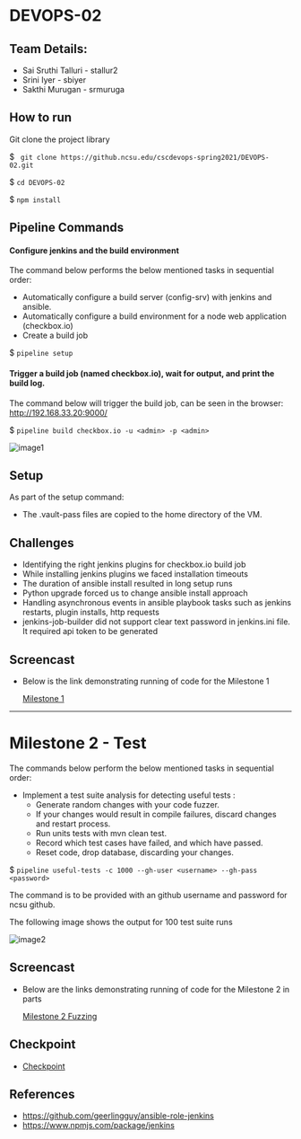 # DEVOPS-02

## Team Details: 

* Sai Sruthi Talluri - stallur2
* Srini Iyer - sbiyer
* Sakthi Murugan - srmuruga

## How to run 
Git clone the project library 

$ ` git clone https://github.ncsu.edu/cscdevops-spring2021/DEVOPS-02.git`

$ `cd DEVOPS-02`

$ `npm install`

## Pipeline Commands 

#### Configure jenkins and the build environment 

The command below performs the below mentioned tasks in sequential order: 

- Automatically configure a build server (config-srv) with jenkins and ansible.
- Automatically configure a build environment for a node web application (checkbox.io)
- Create a build job

$ `pipeline setup`

#### Trigger a build job (named checkbox.io), wait for output, and print the build log.

The command below will trigger the build job, can be seen in the browser: http://192.168.33.20:9000/

$ `pipeline build checkbox.io -u <admin> -p <admin>`

![image1](https://media.github.ncsu.edu/user/16063/files/05d49780-89b0-11eb-875d-7a06442f5b02)

## Setup

As part of the setup command:
- The .vault-pass files are copied to the home directory of the VM.

## Challenges

- Identifying the right jenkins plugins for checkbox.io build job 
- While installing jenkins plugins we faced installation timeouts
- The duration of ansible install resulted in long setup runs
- Python upgrade forced us to change ansible install approach
- Handling asynchronous events in ansible playbook tasks such as jenkins restarts, plugin installs, http requests
- jenkins-job-builder did not support clear text password in jenkins.ini file. It required api token to be generated

## Screencast

* Below is the link demonstrating running of code for the Milestone 1

    [Milestone 1](https://drive.google.com/file/d/1YqYwKel_IS_74SSFIRiGx5_AUXrJ4vMx/view?usp=sharing)


<hr/>

# Milestone 2 - Test 

The commands below perform the below mentioned tasks in sequential order: 

- Implement a test suite analysis for detecting useful tests : 
   * Generate random changes with your code fuzzer.
   * If your changes would result in compile failures, discard changes and restart process.
   * Run units tests with mvn clean test.
   * Record which test cases have failed, and which have passed.
   * Reset code, drop database, discarding your changes. 
    

$ `pipeline useful-tests -c 1000 --gh-user <username> --gh-pass <password>`

The command is to be provided with an github username and password for ncsu github. 

The following image shows the output for 100 test suite runs

![image2](https://media.github.ncsu.edu/user/16063/files/9f97b200-9895-11eb-83bc-727bad7c9d27)

## Screencast

* Below are the links demonstrating running of code for the Milestone 2 in parts

    [Milestone 2 Fuzzing](https://drive.google.com/file/d/1YqYwKel_IS_74SSFIRiGx5_AUXrJ4vMx/view?usp=sharing)

## Checkpoint

* [Checkpoint](https://github.ncsu.edu/cscdevops-spring2021/DEVOPS-02/blob/master/CHECKPOINT.md)

## References

- https://github.com/geerlingguy/ansible-role-jenkins
- https://www.npmjs.com/package/jenkins
